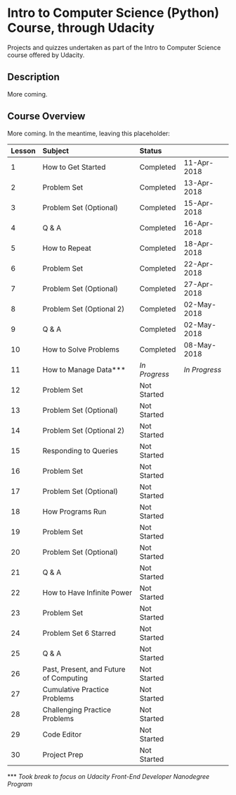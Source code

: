 # Intro to Computer Science (Python) Course, through Udacity

Projects and quizzes undertaken as part of the Intro to Computer Science course offered by Udacity.

## Description

More coming.

## Course Overview

More coming.  In the meantime, leaving this placeholder:

| Lesson| Subject                      | Status          |               | 
|:------------|:-----------------------------|:-------------|:---------------|
|   1   | How to Get Started              | Completed    |  11-Apr-2018  |
|   2   | Problem Set                     | Completed    |  13-Apr-2018  |
|   3   | Problem Set (Optional)          | Completed    |  15-Apr-2018  | 
|   4   | Q & A                           | Completed    |  16-Apr-2018  |
|   5   | How to Repeat                   | Completed    |  18-Apr-2018  | 
|   6   | Problem Set                     | Completed    |  22-Apr-2018  |
|   7   | Problem Set (Optional)          | Completed    |  27-Apr-2018  | 
|   8   | Problem Set (Optional 2)        | Completed    |  02-May-2018  | 
|   9   | Q & A                           | Completed    |  02-May-2018  | 
|  10   | How to Solve Problems           | Completed    |  08-May-2018  | 
|  11   | How to Manage Data***           | _In Progress_| _In Progress_ |
|  12   | Problem Set                     | Not Started  |               | 
|  13   | Problem Set (Optional)          | Not Started  |               |
|  14   | Problem Set (Optional 2)        | Not Started  |               |
|  15   | Responding to Queries           | Not Started  |               |
|  16   | Problem Set                     | Not Started  |               | 
|  17   | Problem Set (Optional)          | Not Started  |               | 
|  18   | How Programs Run                | Not Started  |               |    
|  19   | Problem Set                     | Not Started  |               | 
|  20   | Problem Set (Optional)          | Not Started  |               | 
|  21   | Q & A                           | Not Started  |               |  
|  22   | How to Have Infinite Power      | Not Started  |               |
|  23   | Problem Set                     | Not Started  |               | 
|  24   | Problem Set 6 Starred           | Not Started  |               | 
|  25   | Q & A                           | Not Started  |               |
|  26   | Past, Present, and Future of Computing  | Not Started  |               | 
|  27   | Cumulative Practice Problems    | Not Started  |               | 
|  28   | Challenging Practice Problems   | Not Started  |               |
|  29   | Code Editor                     | Not Started  |               | 
|  30   | Project Prep                    | Not Started  |               | 

*** _Took break to focus on Udacity Front-End Developer Nanodegree Program_

#### 
